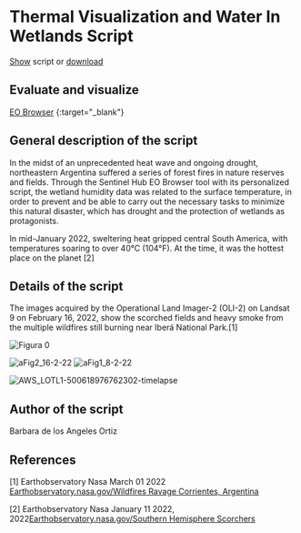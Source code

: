 # Thermal Visualization and Water In Wetlands Script 

[Show](README.md) script or [download](script.js)

 ## Evaluate and visualize
 
[EO Browser](https://sentinelshare.page.link/bjQi) {:target="_blank"}

 ## General description of the script
 
In the midst of an unprecedented heat wave and ongoing drought, northeastern Argentina suffered a series of forest fires in nature reserves and fields. Through the Sentinel Hub EO Browser tool with its personalized script, the wetland humidity data was related to the surface temperature, in order to prevent and be able to carry out the necessary tasks to minimize this natural disaster, which has drought and the protection of wetlands as protagonists.  

In mid-January 2022, sweltering heat gripped central South America, with temperatures soaring to over 40°C (104°F). At the time, it was the hottest place on the planet [2]

 ## Details of the script
 
 The images acquired by the Operational Land Imager-2 (OLI-2) on Landsat 9 on February 16, 2022, show the scorched fields and heavy smoke from the multiple wildfires still burning near Iberá National Park.[1]
 
![Figura 0](https://user-images.githubusercontent.com/105976212/189240786-2bac29db-3056-4476-8ca7-b93c881e84ce.jpg)

![aFig2_16-2-22](https://user-images.githubusercontent.com/105976212/189244008-1e9dc89c-1a8d-4bb5-a97c-894c9d0b13d2.png)
![aFig1_8-2-22](https://user-images.githubusercontent.com/105976212/189244013-f1361e8d-3a53-41ef-8e45-57e3f14a5816.png)


![AWS_LOTL1-500618976762302-timelapse](https://user-images.githubusercontent.com/105976212/189212267-45dd173d-4b0d-45fd-8684-ab82434e7f10.gif)
 

 ## Author of the script
 
 Barbara de los Angeles Ortiz
 
 ## References
 
 [1] Earthobservatory Nasa March 01 2022  [Earthobservatory.nasa.gov/Wildfires Ravage Corrientes, Argentina](https://earthobservatory.nasa.gov/images/149478/wildfires-ravage-corrientes-argentina)
 
 [2]  Earthobservatory Nasa January 11 2022, 2022[Earthobservatory.nasa.gov/Southern Hemisphere Scorchers](https://earthobservatory.nasa.gov/images/149331/southern-hemisphere-scorchers)

